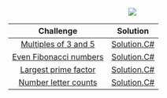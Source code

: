 <p align="center">
    <a href="https://projecteuler.net/about">
        <img src="https://projecteuler.net/themes/20191019/logo_default.png">
    </a>    
</p>

|                       Challenge                                 |                                            Solution                                                 |
|:---------------------------------------------------------------:|:---------------------------------------------------------------------------------------------------:|
| [Multiples of 3 and 5](https://projecteuler.net/problem=1)      | [Solution.C#](https://github.com/cawhitecode/Euler-Project/blob/master/Multiples-of-3-or-5.cs)      |
| [Even Fibonacci numbers](https://projecteuler.net/problem=2)    | [Solution.C#](https://github.com/cawhitecode/Euler-Project/blob/master/Even-Fibonacci-Numbers.cs)   |
| [Largest prime factor](https://projecteuler.net/problem=3)      | [Solution.C#](https://github.com/cawhitecode/Euler-Project/blob/master/Largest-Prime-Factor.cs)     |
| [Number letter counts](https://projecteuler.net/problem=17)     | [Solution.C#](https://github.com/cawhitecode/Euler-Project/blob/master/Number-Letter-Count.cs)      |

